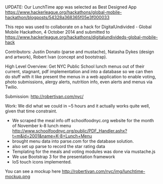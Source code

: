 UPDATE:
Our LunchTime app was selected as Best Designed App
https://www.hackerleague.org/hackathons/global-mobile-hackathon/blogposts/54328a368365f05e3f000033

This repo was used to collaborate on a hack for DigitalUndivided - Global Mobile Hackathon, 4 October 2014 and submitted to https://www.hackerleague.org/hackathons/digitalundivideds-global-mobile-hack

Contributors: Justin Donato (parse and mustache), Natasha Dykes (design and artwork), Robert Ivan (concept and bootstrap).

High Level Overview:
Get NYC Public School lunch menus out of their current, stagnant, pdf implementation and into a database so we can then do stuff with it like present the menus in a web application to enable voting, photo submissions, alergy alerts, nutrition info, even alerts and menus via Twilio.

Submission:
http://robertivan.com/nyc/

Work:
We did what we could in ~5 hours and it actually works quite well, given that time constraint. 
- We scraped the meal info off schoolfoodnyc.org website for the month of November k-8 lunch menu http://www.schoolfoodnyc.org/public/PDF_Handler.ashx?t=m&id=2001&name=K-8+Lunch+Menu 
- brought menu data into parse.com for the database solution. 
- also set up parse to record the star rating data
- Templating for the meals and voting modules was done via mustache.js
- We use Bootstrap 3 for the presentation framework 
- IoS touch icons implemented. 
 
You can see a mockup here http://robertivan.com/nyc/img/lunchtime-mockup.png